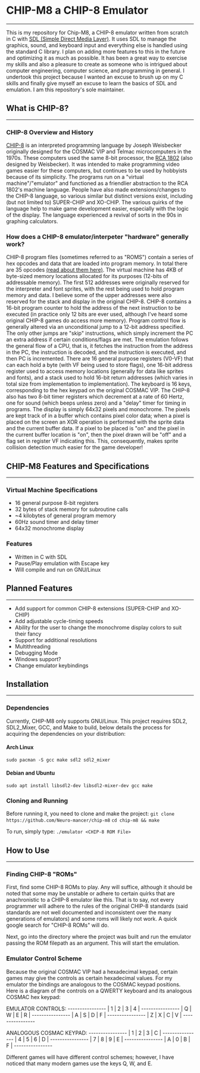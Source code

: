 # CHIP-M8 a CHIP-8 Emulator

---

This is my repository for Chip-M8, a CHIP-8 emulator written from scratch in C
with [SDL (Simple Direct Media Layer)](https://www.libsdl.org/). It uses SDL to
manage the graphics, sound, and keyboard input and everything else is handled
using the standard C library. I plan on adding more features to this in the
future and optimizing it as much as possible. It has been a great way to
exercise my skills and also a pleasure to create as someone who is intrigued
about computer engineering, computer science, and programming in general. I
undertook this project because I wanted an excuse to brush up on my C skills and
finally give myself an excuse to learn the basics of SDL and emulation. I am
this repository's sole maintainer.


## What is CHIP-8?

---

### CHIP-8 Overview and History

[CHIP-8](https://en.wikipedia.org/wiki/CHIP-8) is an interpreted programming
language by Joseph Weisbecker originally designed for the COSMAC VIP and Telmac
microcomputers in the 1970s. These computers used the same 8-bit processor, the
[RCA 1802](https://en.wikipedia.org/wiki/RCA_1802) (also designed by
Weisbecker). It was intended to make programming video games easier for these
computers, but continues to be used by hobbyists because of its simplicity. The
programs run on a "virtual machine"/"emulator" and functioned as a friendlier
abstraction to the RCA 1802's machine language. People have also made
extensions/changes to the CHIP-8 language, so various similar but distinct
versions exist, including (but not limited to) SUPER-CHIP and XO-CHIP. The
various quirks of the language help to make game development easier, especially
with the logic of the display. The language experienced a revival of sorts in
the 90s in graphing calculators.

### How does a CHIP-8 emulator/interpeter "hardware" generally work?

CHIP-8 program files (sometimes referred to as "ROMS") contain a series of hex
opcodes and data that are loaded into program memory. In total there are 35
opcodes [(read about them
here)](https://en.wikipedia.org/wiki/CHIP-8#Opcode_table). The virtual machine
has 4KB of byte-sized memory locations allocated for its purposes (12-bits of
addressable memory). The first 512 addresses were originally reserved for the
interpreter and font sprites, with the rest being used to hold program memory
and data. I believe some of the upper addresses were also reserved for the stack
and display in the original CHIP-8. CHIP-8 contains a 16-bit program counter to
hold the address of the next instruction to be executed (in practice only 12
bits are ever used, although I've heard some original CHIP-8 games do access
more memory). Program control flow is generally altered via an unconditional
jump to a 12-bit address specified. The only other jumps are "skip"
instructions, which simply increment the PC an extra address if certain
conditions/flags are met. The emulation follows the general flow of a CPU, that
is, it fetches the instruction from the address in the PC, the instruction is
decoded, and the instruction is executed, and then PC is incremented. There are
16 general purpose registers (V0-VF) that can each hold a byte (with VF being
used to store flags), one 16-bit address register used to access memory
locations (generally for data like sprites and fonts), and a stack used to hold
16-bit return addresses (which varies in total size from implementation to
implementation). The keyboard is 16 keys, corresponding to the hex keypad on the
original COSMAC VIP. The CHIP-8 also has two 8-bit timer registers which
decrement at a rate of 60 Hertz, one for sound (which beeps unless zero) and a
"delay" timer for timing in programs. The display is simply 64x32 pixels and
monochrome. The pixels are kept track of in a buffer which contains pixel color
data; when a pixel is placed on the screen an XOR operation is performed with
the sprite data and the current buffer data. If a pixel to be placed is "on" and
the pixel in the current buffer location is "on", then the pixel drawn will be
"off" and a flag set in register VF indicating this. This, consequently, makes
sprite collision detection much easier for the game developer!


## CHIP-M8 Features and Specifications

---

### Virtual Machine Specifications

- 16 general purpose 8-bit registers
- 32 bytes of stack memory for subroutine calls
- ~4 kilobytes of general program memory
- 60Hz sound timer and delay timer
- 64x32 monochrome display

### Features

- Written in C with SDL
- Pause/Play emulation with Escape key
- Will compile and run on GNU/Linux


## Planned Features

---

- Add support for common CHIP-8 extensions (SUPER-CHIP and XO-CHIP)
- Add adjustable cycle-timing speeds
- Ability for the user to change the monochrome display colors to suit their
  fancy
- Support for additional resolutions
- Multithreading
- Debugging Mode
- Windows support?
- Change emulator keybindings


## Installation

___

### Dependencies

Currently, CHIP-M8 only supports GNU/Linux. This project
requires SDL2, SDL2_Mixer, GCC, and Make to build, below details the 
process for acquiring the dependencies on your distribution:

#### Arch Linux 

`sudo pacman -S gcc make sdl2 sdl2_mixer`

#### Debian and Ubuntu 

`sudo apt install libsdl2-dev libsdl2-mixer-dev gcc make`

### Cloning and Running

Before running it, you need to clone and make the project: 
`git clone https://github.com/Neuro-mancer/chip-m8`
`cd chip-m8 && make`

To run, simply type: 
`./emulator <CHIP-8 ROM File>`


## How to Use

---

### Finding CHIP-8 "ROMs"
First, find some CHIP-8 ROMs to play. Any will suffice, although it should be
noted that some may be unstable or adhere to certain quirks that are anachronistic
to a CHIP-8 emulator like this. That is to say, not every programmer will adhere
to the rules of the original CHIP-8 standards (said standards are not well
documented and inconsistent over the many generations of emulators) and some
roms will likely not work. A quick google search for "CHIP-8 ROMs" will do.

Next, go into the directory where the project was built and run the emulator
passing the ROM filepath as an argument. This will start the emulation.

### Emulator Control Scheme
Because the original COSMAC VIP had a hexadecimal keypad, certain games may
give the controls as certain hexadecimal values. For my emulator the bindings
are analogous to the COSMAC keypad positions. Here is a diagram of the controls
on a QWERTY keyboard and its analogous COSMAC hex keypad:

EMULATOR CONTROLS:
\----------------
| 1 | 2 | 3 | 4 |
\----------------
| Q | W | E | R |
\----------------
| A | S | D | F |
\----------------
| Z | X | C | V |
\----------------

ANALOGOUS COSMAC KEYPAD:
\----------------
| 1 | 2 | 3 | C |
\----------------
| 4 | 5 | 6 | D |
\----------------
| 7 | 8 | 9 | E |
\----------------
| A | 0 | B | F |
\----------------

Different games will have different control schemes; however, I have noticed
that many modern games use the keys Q, W, and E.

